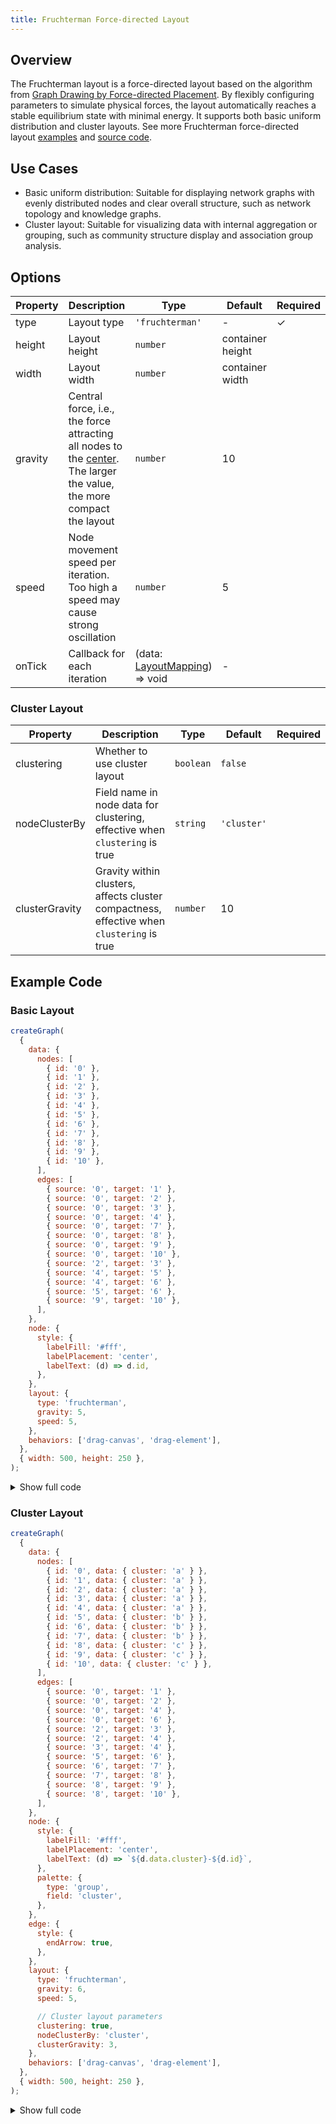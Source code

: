 ```yaml
---
title: Fruchterman Force-directed Layout
---
```


## Overview

The Fruchterman layout is a force-directed layout based on the algorithm from [Graph Drawing by Force-directed Placement](https://www.mathe2.uni-bayreuth.de/axel/papers/reingold:graph_drawing_by_force_directed_placement.pdf). By flexibly configuring parameters to simulate physical forces, the layout automatically reaches a stable equilibrium state with minimal energy. It supports both basic uniform distribution and cluster layouts. See more Fruchterman force-directed layout [examples](/en/examples#layout-fruchterman) and [source code](https://github.com/antvis/layout/blob/v5/packages/layout/src/fruchterman.ts).

## Use Cases

- Basic uniform distribution: Suitable for displaying network graphs with evenly distributed nodes and clear overall structure, such as network topology and knowledge graphs.
- Cluster layout: Suitable for visualizing data with internal aggregation or grouping, such as community structure display and association group analysis.

## Options

| Property | Description                                                                                                                                                                                        | Type                                                                                                       | Default          | Required |
| -------- | -------------------------------------------------------------------------------------------------------------------------------------------------------------------------------------------------- | ---------------------------------------------------------------------------------------------------------- | ---------------- | -------- |
| type     | Layout type                                                                                                                                                                                        | `'fruchterman'`                                                                                            | -                | ✓        |
| height   | Layout height                                                                                                                                                                                      | `number`                                                                                                   | container height |          |
| width    | Layout width                                                                                                                                                                                       | `number`                                                                                                   | container width  |          |
| gravity  | Central force, i.e., the force attracting all nodes to the [center](https://github.com/antvis/layout/blob/v5/packages/layout/src/types.ts#L915). The larger the value, the more compact the layout | `number`                                                                                                   | 10               |          |
| speed    | Node movement speed per iteration. Too high a speed may cause strong oscillation                                                                                                                   | `number`                                                                                                   | 5                |          |
| onTick   | Callback for each iteration                                                                                                                                                                        | (data: [LayoutMapping](https://github.com/antvis/layout/blob/v5/packages/layout/src/types.ts#L69)) => void | -                |          |

### Cluster Layout

| Property       | Description                                                                               | Type      | Default     | Required |
| -------------- | ----------------------------------------------------------------------------------------- | --------- | ----------- | -------- |
| clustering     | Whether to use cluster layout                                                             | `boolean` | `false`     |          |
| nodeClusterBy  | Field name in node data for clustering, effective when `clustering` is true               | `string`  | `'cluster'` |          |
| clusterGravity | Gravity within clusters, affects cluster compactness, effective when `clustering` is true | `number`  | 10          |          |

## Example Code

### Basic Layout

```js | ob {pin: false}
createGraph(
  {
    data: {
      nodes: [
        { id: '0' },
        { id: '1' },
        { id: '2' },
        { id: '3' },
        { id: '4' },
        { id: '5' },
        { id: '6' },
        { id: '7' },
        { id: '8' },
        { id: '9' },
        { id: '10' },
      ],
      edges: [
        { source: '0', target: '1' },
        { source: '0', target: '2' },
        { source: '0', target: '3' },
        { source: '0', target: '4' },
        { source: '0', target: '7' },
        { source: '0', target: '8' },
        { source: '0', target: '9' },
        { source: '0', target: '10' },
        { source: '2', target: '3' },
        { source: '4', target: '5' },
        { source: '4', target: '6' },
        { source: '5', target: '6' },
        { source: '9', target: '10' },
      ],
    },
    node: {
      style: {
        labelFill: '#fff',
        labelPlacement: 'center',
        labelText: (d) => d.id,
      },
    },
    layout: {
      type: 'fruchterman',
      gravity: 5,
      speed: 5,
    },
    behaviors: ['drag-canvas', 'drag-element'],
  },
  { width: 500, height: 250 },
);
```

<details><summary>Show full code</summary>

```javascript
import { Graph } from '@antv/g6';

const data = {
  nodes: [
    { id: '0' },
    { id: '1' },
    { id: '2' },
    { id: '3' },
    { id: '4' },
    { id: '5' },
    { id: '6' },
    { id: '7' },
    { id: '8' },
    { id: '9' },
    { id: '10' },
  ],
  edges: [
    { source: '0', target: '1' },
    { source: '0', target: '2' },
    { source: '0', target: '3' },
    { source: '0', target: '4' },
    { source: '0', target: '7' },
    { source: '0', target: '8' },
    { source: '0', target: '9' },
    { source: '0', target: '10' },
    { source: '2', target: '3' },
    { source: '4', target: '5' },
    { source: '4', target: '6' },
    { source: '5', target: '6' },
    { source: '9', target: '10' },
  ],
};

const graph = new Graph({
  container: 'container',
  data,
  node: {
    style: {
      labelFill: '#fff',
      labelPlacement: 'center',
      labelText: (d) => d.id,
    },
  },
  layout: {
    type: 'fruchterman',
    gravity: 5,
    speed: 5,
  },
  behaviors: ['drag-canvas', 'drag-element'],
});

graph.render();
```

</details>

### Cluster Layout

```js | ob {pin: false}
createGraph(
  {
    data: {
      nodes: [
        { id: '0', data: { cluster: 'a' } },
        { id: '1', data: { cluster: 'a' } },
        { id: '2', data: { cluster: 'a' } },
        { id: '3', data: { cluster: 'a' } },
        { id: '4', data: { cluster: 'a' } },
        { id: '5', data: { cluster: 'b' } },
        { id: '6', data: { cluster: 'b' } },
        { id: '7', data: { cluster: 'b' } },
        { id: '8', data: { cluster: 'c' } },
        { id: '9', data: { cluster: 'c' } },
        { id: '10', data: { cluster: 'c' } },
      ],
      edges: [
        { source: '0', target: '1' },
        { source: '0', target: '2' },
        { source: '0', target: '4' },
        { source: '0', target: '6' },
        { source: '2', target: '3' },
        { source: '2', target: '4' },
        { source: '3', target: '4' },
        { source: '5', target: '6' },
        { source: '6', target: '7' },
        { source: '7', target: '8' },
        { source: '8', target: '9' },
        { source: '8', target: '10' },
      ],
    },
    node: {
      style: {
        labelFill: '#fff',
        labelPlacement: 'center',
        labelText: (d) => `${d.data.cluster}-${d.id}`,
      },
      palette: {
        type: 'group',
        field: 'cluster',
      },
    },
    edge: {
      style: {
        endArrow: true,
      },
    },
    layout: {
      type: 'fruchterman',
      gravity: 6,
      speed: 5,

      // Cluster layout parameters
      clustering: true,
      nodeClusterBy: 'cluster',
      clusterGravity: 3,
    },
    behaviors: ['drag-canvas', 'drag-element'],
  },
  { width: 500, height: 250 },
);
```

<details><summary>Show full code</summary>

```javascript
import { Graph } from '@antv/g6';

const data = {
  nodes: [
    { id: '0', data: { cluster: 'a' } },
    { id: '1', data: { cluster: 'a' } },
    { id: '2', data: { cluster: 'a' } },
    { id: '3', data: { cluster: 'a' } },
    { id: '4', data: { cluster: 'a' } },
    { id: '5', data: { cluster: 'b' } },
    { id: '6', data: { cluster: 'b' } },
    { id: '7', data: { cluster: 'b' } },
    { id: '8', data: { cluster: 'c' } },
    { id: '9', data: { cluster: 'c' } },
    { id: '10', data: { cluster: 'c' } },
  ],
  edges: [
    { source: '0', target: '1' },
    { source: '0', target: '2' },
    { source: '0', target: '4' },
    { source: '0', target: '6' },
    { source: '2', target: '3' },
    { source: '2', target: '4' },
    { source: '3', target: '4' },
    { source: '5', target: '6' },
    { source: '6', target: '7' },
    { source: '7', target: '8' },
    { source: '8', target: '9' },
    { source: '8', target: '10' },
  ],
};

const graph = new Graph({
  container: 'container',
  data,
  node: {
    style: {
      labelFill: '#fff',
      labelPlacement: 'center',
      labelText: (d) => `${d.data.cluster}-${d.id}`,
    },
    palette: {
      type: 'group',
      field: 'cluster',
    },
  },
  edge: {
    style: {
      endArrow: true,
    },
  },
  layout: {
    type: 'fruchterman',
    gravity: 6,
    speed: 5,

    // Cluster layout parameters
    clustering: true,
    nodeClusterBy: 'cluster',
    clusterGravity: 3,
  },
  behaviors: ['drag-canvas', 'drag-element'],
});

graph.render();
```

</details>
